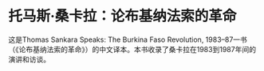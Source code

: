 # 托马斯·桑卡拉：论布基纳法索的革命

这是Thomas Sankara Speaks: The Burkina Faso Revolution, 1983–87一书（《论布基纳法索的革命》）的中文译本。本书收录了桑卡拉在1983到1987年间的演讲和访谈。
